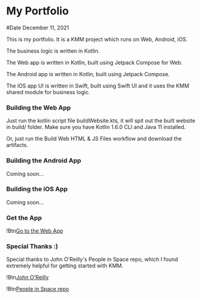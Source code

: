 # My Portfolio
#Date December 11, 2021

This is my portfolio. It is a KMM project which runs on Web, Android, iOS.

The business logic is written in Kotlin.

The Web app is written in Kotlin, built using Jetpack Compose for Web.

The Android app is written in Kotlin, built using Jetpack Compose.

The iOS app UI is written in Swift, built using Swift UI and it uses the KMM shared module for business logic.

### Building the Web App

Just run the kotlin script file buildWebsite.kts, it will spit out the built website in build/ folder. Make sure you have Kotlin 1.6.0 CLI and Java 11 installed.

Or, just run the Build Web HTML & JS Files workflow and download the artifacts.

### Building the Android App

Coming soon...

### Building the iOS App

Coming soon...

### Get the App

!Btn[Go to the Web App](https://amanshuraikwar.github.io)

### Special Thanks :)
Special thanks to John O'Reilly's  People in Space repo, which I found extremely helpful for getting started with KMM.

!Btn[John O'Reilly](https://github.com/joreilly)

!Btn[People in Space repo](https://github.com/joreilly/PeopleInSpace)